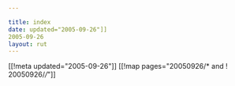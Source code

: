 ```yaml
---

title: index
date: updated="2005-09-26"]]
2005-09-26
layout: rut
---
```


[[!meta updated="2005-09-26"]]
[[!map pages="20050926/* and ! 20050926/*/*"]]

